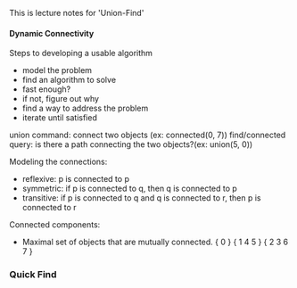 This is lecture notes for 'Union-Find' 


#### Dynamic Connectivity

Steps to developing a usable algorithm
* model the problem
* find an algorithm to solve
* fast enough?
* if not, figure out why
* find a way to address the problem
* iterate until satisfied

union command: connect two objects (ex: connected(0, 7))
find/connected query: is there a path connecting the two objects?(ex: union(5, 0))

Modeling the connections:
* reflexive: p is connected to p
* symmetric: if p is connected to q, then q is connected to p
* transitive: if p is connected to q and q is connected to r, then p is connected to r

Connected components: 
* Maximal set of objects that are mutually connected.
{ 0 } { 1 4 5 } { 2 3 6 7 }
 
### Quick Find

